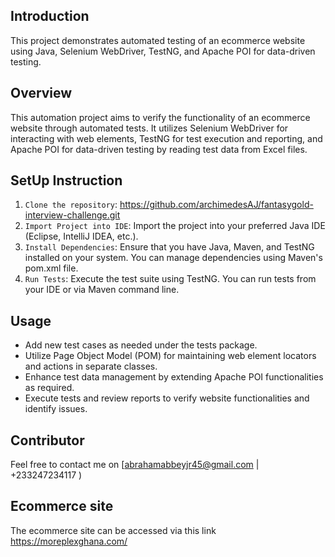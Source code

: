 ## Introduction
This project demonstrates automated testing of an ecommerce website using Java, Selenium WebDriver, TestNG, and Apache POI for data-driven testing.

## Overview
This automation project aims to verify the functionality of an ecommerce website through automated tests. It utilizes Selenium WebDriver for interacting with web elements, TestNG for test execution and reporting, and Apache POI for data-driven testing by reading test data from Excel files.

## SetUp Instruction
1. `Clone the repository`: https://github.com/archimedesAJ/fantasygold-interview-challenge.git
2. `Import Project into IDE`: Import the project into your preferred Java IDE (Eclipse, IntelliJ IDEA, etc.).
3. `Install Dependencies`: Ensure that you have Java, Maven, and TestNG installed on your system. You can manage dependencies using Maven's pom.xml file.
4. `Run Tests`: Execute the test suite using TestNG. You can run tests from your IDE or via Maven command line.

## Usage
- Add new test cases as needed under the tests package.
- Utilize Page Object Model (POM) for maintaining web element locators and actions in separate classes.
- Enhance test data management by extending Apache POI functionalities as required.
- Execute tests and review reports to verify website functionalities and identify issues.

## Contributor
Feel free to contact me on [abrahamabbeyjr45@gmail.com | +233247234117 )

## Ecommerce site
The ecommerce site can be accessed via this link https://moreplexghana.com/


